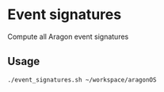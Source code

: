 # Event signatures

Compute all Aragon event signatures

## Usage

`./event_signatures.sh ~/workspace/aragonOS`
